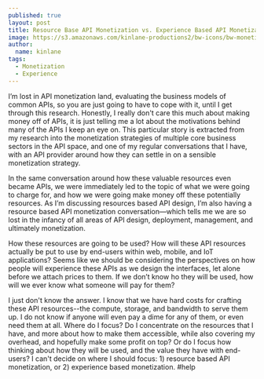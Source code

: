 ```yaml
---
published: true
layout: post
title: Resource Base API Monetization vs. Experience Based API Monetization
image: https://s3.amazonaws.com/kinlane-productions2/bw-icons/bw-monetization.png
author:
  name: kinlane
tags:
  - Monetization
  - Experience
---
```

I’m lost in API monetization land, evaluating the business models of common APIs, so you are just going to have to cope with it, until I get through this research. Honestly, I really don't care this much about making money off of APIs, it is just telling me a lot about the motivations behind many of the APIs I keep an eye on. This particular story is extracted from my research into the monetization strategies of multiple core business sectors in the API space, and one of my regular conversations that I have, with an API provider around how they can settle in on a sensible monetization strategy.

In the same conversation around how these valuable resources even became APIs, we were immediately led to the topic of what we were going to charge for, and how we were going make money off these potentially resources. As I’m discussing resources based API design, I’m also having a resource based API monetization conversation—which tells me we are so lost in the infancy of all areas of API design, deployment, management, and ultimately monetization.

How these resources are going to be used? How will these API resources actually be put to use by end-users within web, mobile, and IoT applications? Seems like we should be considering the perspectives on how people will experience these APIs as we design the interfaces, let alone before we attach prices to them. If we don’t know ho they will be used, how will we ever know what someone will pay for them?

I just don't know the answer. I know that we have hard costs for crafting these API resources--the compute, storage, and bandwidth to serve them up. I do not know if anyone will even pay a dime for any of them, or even need them at all. Where do I focus? Do I concentrate on the resources that I have, and more about how to make them accessible, while also covering my overhead, and hopefully make some profit on top? Or do I focus how thinking about how they will be used, and the value they have with end-users? I can't decide on where I should focus: 1) resource based API monetization, or 2) experience based monetization. #help